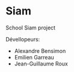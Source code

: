 Siam
====

School Siam project

Dévellopeurs:
- Alexandre Bensimon
- Emilien Garreau
- Jean-Guillaume Roux
